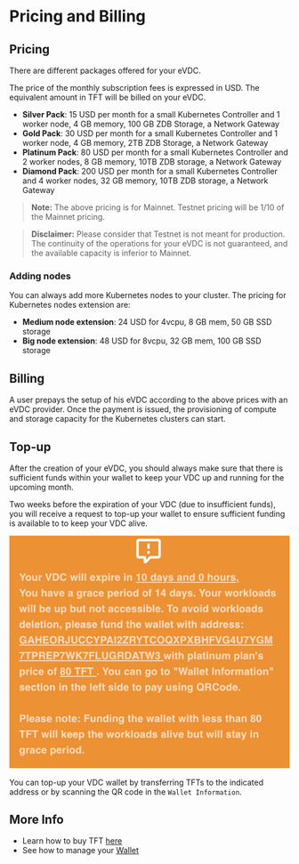 # Pricing and Billing

## Pricing

There are different packages offered for your eVDC. 

The price of the monthly subscription fees is expressed in USD. The equivalent amount in TFT will be billed on your eVDC.

- **Silver Pack**: 15 USD per month for a small Kubernetes Controller and 1 worker node, 4 GB memory, 100 GB ZDB Storage, a Network Gateway
- **Gold Pack**: 30 USD per month for a small Kubernetes Controller and 1 worker node, 4 GB memory, 2TB ZDB Storage, a Network Gateway
- **Platinum Pack**: 80 USD per month for a small Kubernetes Controller and 2 worker nodes, 8 GB memory, 10TB ZDB storage, a Network Gateway 
- **Diamond Pack**: 200 USD per month for a small Kubernetes Controller and 4 worker nodes, 32 GB memory, 10TB ZDB storage, a Network Gateway

> **Note:** The above pricing is for Mainnet. Testnet pricing will be 1/10 of the Mainnet pricing. 

> **Disclaimer:** Please consider that Testnet is not meant for production. The continuity of the operations for your eVDC is not guaranteed, and the available capacity is inferior to Mainnet.

### Adding nodes

You can always add more Kubernetes nodes to your cluster. The pricing for Kubernetes nodes extension are:

- **Medium node extension**: 24 USD for 4vcpu, 8 GB mem, 50 GB SSD storage
- **Big node extension**: 48 USD for 8vcpu, 32 GB mem, 100 GB SSD storage

## Billing

A user prepays the setup of his eVDC according to the above prices with an eVDC provider. Once the payment is issued, the provisioning of compute and storage capacity for the Kubernetes clusters can start.

## Top-up

After the creation of your eVDC, you should always make sure that there is sufficient funds within your wallet to keep your VDC up and running for the upcoming month.

Two weeks before the expiration of your VDC (due to insufficient funds), you will receive a request to top-up your wallet to ensure sufficient funding is available to to keep your VDC alive.

![](img/evdc_expiration_warning.jpg ':size=400')

You can top-up your VDC wallet by transferring TFTs to the indicated address or by scanning the QR code in the `Wallet Information`.

## More Info

- Learn how to buy TFT [here](how_to_buy)
- See how to manage your [Wallet](evdc_wallet)